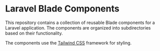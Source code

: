 # Laravel Blade Components

This repository contains a collection of reusable Blade components for a Laravel application. The components are organized into subdirectories based on their functionality.

The components use the [Tailwind CSS](https://tailwindcss.com/) framework for styling.